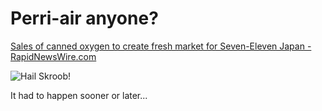 Perri-air anyone?
=========================================

[Sales of canned oxygen to create fresh market for Seven-Eleven Japan - RapidNewsWire.com](http://www.rapidnewswire.com/5146-cannedoxygen-0245.htm)

![Hail Skroob!](http://photos1.blogger.com/blogger/1038/2439/320/cwp_melbrooks.jpg)

It had to happen sooner or later...
